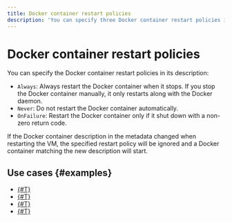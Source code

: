 ```yaml
---
title: Docker container restart policies
description: 'You can specify three Docker container restart policies in its description: Always, Never, and OnFailure.'
---
```


# Docker container restart policies

You can specify the Docker container restart policies in its description:
* `Always`: Always restart the Docker container when it stops. If you stop the Docker container manually, it only restarts along with the Docker daemon.
* `Never`: Do not restart the Docker container automatically.
* `OnFailure`: Restart the Docker container only if it shut down with a non-zero return code.

If the Docker container description in the metadata changed when restarting the VM, the specified restart policy will be ignored and a Docker container matching the new description will start.

## Use cases {#examples}

* [{#T}](../tutorials/coi-fluent-bit-logging.md)
* [{#T}](../tutorials/deploy-app-container.md)
* [{#T}](../tutorials/docker-compose.md)
* [{#T}](../tutorials/ig-with-containers.md)
